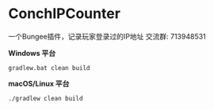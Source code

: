 # ConchIPCounter
一个Bungee插件，记录玩家登录过的IP地址
交流群: 713948531

**Windows 平台**
```shell
gradlew.bat clean build
```

**macOS/Linux 平台**
```shell
./gradlew clean build
```
